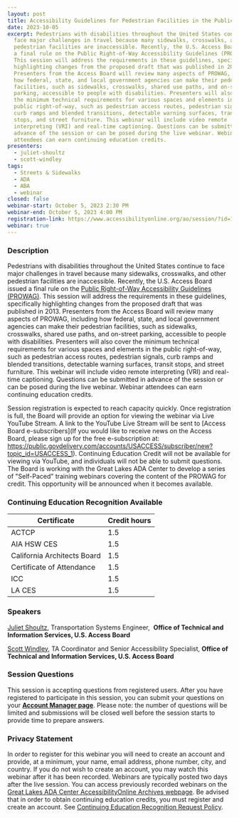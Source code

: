 ```yaml
---
layout: post
title: Accessibility Guidelines for Pedestrian Facilities in the Public Right-of-Way
date: 2023-10-05
excerpt: Pedestrians with disabilities throughout the United States continue to
  face major challenges in travel because many sidewalks, crosswalks, and other
  pedestrian facilities are inaccessible. Recently, the U.S. Access Board issued
  a final rule on the Public Right-of-Way Accessibility Guidelines (PROWAG).
  This session will address the requirements in these guidelines, specifically
  highlighting changes from the proposed draft that was published in 2013.
  Presenters from the Access Board will review many aspects of PROWAG, including
  how federal, state, and local government agencies can make their pedestrian
  facilities, such as sidewalks, crosswalks, shared use paths, and on-street
  parking, accessible to people with disabilities. Presenters will also cover
  the minimum technical requirements for various spaces and elements in the
  public right-of-way, such as pedestrian access routes, pedestrian signals,
  curb ramps and blended transitions, detectable warning surfaces, transit
  stops, and street furniture. This webinar will include video remote
  interpreting (VRI) and real-time captioning. Questions can be submitted in
  advance of the session or can be posed during the live webinar. Webinar
  attendees can earn continuing education credits.
presenters:
  - juliet-shoultz
  - scott-windley
tags:
  - Streets & Sidewalks
  - ADA
  - ABA
  - webinar
closed: false
webinar-start: October 5, 2023 2:30 PM
webinar-end: October 5, 2023 4:00 PM
registration-link: https://www.accessibilityonline.org/ao/session/?id=111079
webinar: true
---
```

### Description

Pedestrians with disabilities throughout the United States continue to face major challenges in travel because many sidewalks, crosswalks, and other pedestrian facilities are inaccessible. Recently, the U.S. Access Board issued a final rule on the [Public Right-of-Way Accessibility Guidelines (PROWAG)](https://www.access-board.gov/prowag/). This session will address the requirements in these guidelines, specifically highlighting changes from the proposed draft that was published in 2013. Presenters from the Access Board will review many aspects of PROWAG, including how federal, state, and local government agencies can make their pedestrian facilities, such as sidewalks, crosswalks, shared use paths, and on-street parking, accessible to people with disabilities. Presenters will also cover the minimum technical requirements for various spaces and elements in the public right-of-way, such as pedestrian access routes, pedestrian signals, curb ramps and blended transitions, detectable warning surfaces, transit stops, and street furniture. This webinar will include video remote interpreting (VRI) and real-time captioning. Questions can be submitted in advance of the session or can be posed during the live webinar. Webinar attendees can earn continuing education credits.

Session registration is expected to reach capacity quickly. Once registration is full, the Board will provide an option for viewing the webinar via Live YouTube Stream. A link to the YouTube Live Stream will be sent to [Access Board e-subscribers](If you would like to receive news on the Access Board, please sign up for the free e-subscription at: https://public.govdelivery.com/accounts/USACCESS/subscriber/new?topic_id=USACCESS_1). Continuing Education Credit will not be available for viewing via YouTube, and individuals will not be able to submit questions. The Board is working with the Great Lakes ADA Center to develop a series of "Self-Paced" training webinars covering the content of the PROWAG for credit. This opportunity will be announced when it becomes available.

### Continuing Education Recognition Available

| **Certificate**             | **Credit hours** |
| --------------------------- | ---------------- |
| ACTCP                       | 1.5              |
| AIA HSW CES                 | 1.5              |
| California Architects Board | 1.5              |
| Certificate of Attendance   | 1.5              |
| ICC                         | 1.5              |
| L﻿A CES                      | 1.5              |

### Speakers

[Juliet Shoultz](https://www.accessibilityonline.org/ao/speakers/10627/?ret=speakers), Transportation Systems Engineer,  **Office of Technical and Information Services, U.S. Access Board**

[Scott Windley](https://www.accessibilityonline.org/speakers/speaker.aspx?id=10164&ret=Accessible%20Residential%20Housing), TA Coordinator and Senior Accessibility Specialist, **Office of Technical and Information Services, U.S. Access Board**

### Session Questions

This session is accepting questions from registered users. After you have registered to participate in this session, you can submit your questions on your **[Account Manager page](https://www.accessibilityonline.org/ao/accountManager/110952)**. Please note: the number of questions will be limited and submissions will be closed well before the session starts to provide time to prepare answers.

### Privacy Statement

In order to register for this webinar you will need to create an account and provide, at a minimum, your name, email address, phone number, city, and country. If you do not wish to create an account, you may watch this webinar after it has been recorded. Webinars are typically posted two days after the live session. You can access previously recorded webinars on the [Great Lakes ADA Center AccessibilityOnline Archives webpage](https://www.accessibilityonline.org/ao/archives/). Be advised that in order to obtain continuing education credits, you must register and create an account. See [Continuing Education Recognition Request Policy](https://www.accessibilityonline.org/continuing-education/CEUDetails.aspx).
